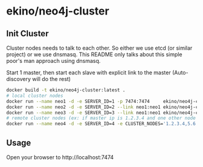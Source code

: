 # ekino/neo4j-cluster

## Init Cluster

Cluster nodes needs to talk to each other. So either we use etcd (or
similar project) or we use dnsmasq. This README only talks about this simple
poor's man approach using dnsmasq.

Start 1 master, then start each slave with explicit link to the master
(Auto-discovery will do the rest)

```bash
docker build -t ekino/neo4j-cluster:latest .
# local cluster nodes
docker run --name neo1 -d -e SERVER_ID=1 -p 7474:7474     ekino/neo4j-cluster:latest
docker run --name neo2 -d -e SERVER_ID=2 --link neo1:neo1 ekino/neo4j-cluster:latest
docker run --name neo3 -d -e SERVER_ID=3 --link neo1:neo1 ekino/neo4j-cluster:latest
# remote cluster nodes (ex: if master ip is 1.2.3.4 and one other node is 5.6.7.8)
docker run --name neo4 -d -e SERVER_ID=4 -e CLUSTER_NODES='1.2.3.4,5.6.7.8' ekino/neo4j-cluster:latest
```

## Usage

Open your browser to http://localhost:7474

